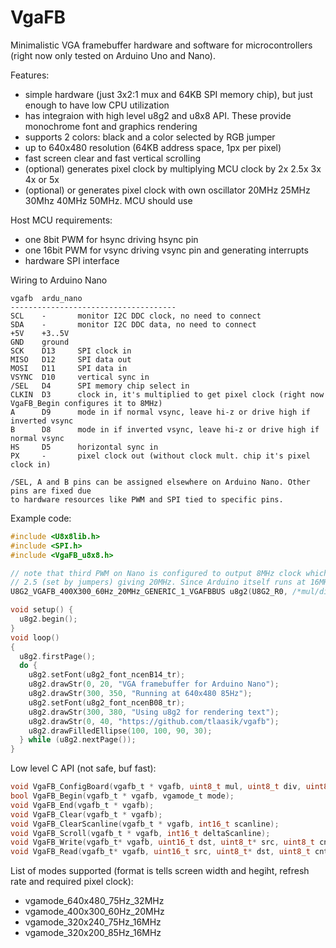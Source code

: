 # VgaFB

Minimalistic VGA framebuffer hardware and software for microcontrollers (right now only tested on Arduino Uno and Nano).

Features:
* simple hardware (just 3x2:1 mux and 64KB SPI memory chip), but just enough to have low CPU utilization
* has integraion with high level u8g2 and u8x8 API. These provide monochrome font and graphics rendering
* supports 2 colors: black and a color selected by RGB jumper
* up to 640x480 resolution (64KB address space, 1px per pixel)
* fast screen clear and fast vertical scrolling
* (optional) generates pixel clock by multiplying MCU clock by 2x 2.5x 3x 4x or 5x
* (optional) or generates pixel clock with own oscillator 20MHz 25MHz 30Mhz 40MHz 50MHz. MCU should use 

Host MCU requirements:
* one 8bit PWM for hsync driving hsync pin
* one 16bit PWM for vsync driving vsync pin and generating interrupts
* hardware SPI interface

Wiring to Arduino Nano 
```
vgafb  ardu_nano
-------------------------------------
SCL    -       monitor I2C DDC clock, no need to connect
SDA    -       monitor I2C DDC data, no need to connect
+5V    +3..5V
GND    ground
SCK    D13     SPI clock in
MISO   D12     SPI data out
MOSI   D11     SPI data in
VSYNC  D10     vertical sync in
/SEL   D4      SPI memory chip select in
CLKIN  D3      clock in, it's multiplied to get pixel clock (right now VgaFB_Begin configures it to 8MHz)
A      D9      mode in if normal vsync, leave hi-z or drive high if inverted vsync
B      D8      mode in if inverted vsync, leave hi-z or drive high if normal vsync
HS     D5      horizontal sync in
PX     -       pixel clock out (without clock mult. chip it's pixel clock in)

/SEL, A and B pins can be assigned elsewhere on Arduino Nano. Other pins are fixed due
to hardware resources like PWM and SPI tied to specific pins.
```

Example code:
```C
#include <U8x8lib.h>
#include <SPI.h>
#include <VgaFB_u8x8.h>

// note that third PWM on Nano is configured to output 8MHz clock which is then multiplied by
// 2.5 (set by jumpers) giving 20MHz. Since Arduino itself runs at 16MHz we tell that the multiplier is 1.25
U8G2_VGAFB_400X300_60Hz_20MHz_GENERIC_1_VGAFBBUS u8g2(U8G2_R0, /*mul/div=*/5, 4, /* cs=*/ 4, /* a=*/ 9);

void setup() {
  u8g2.begin();
}
void loop()
{
  u8g2.firstPage();
  do {
    u8g2.setFont(u8g2_font_ncenB14_tr);
    u8g2.drawStr(0, 20, "VGA framebuffer for Arduino Nano");
    u8g2.drawStr(300, 350, "Running at 640x480 85Hz");
    u8g2.setFont(u8g2_font_ncenB08_tr);
    u8g2.drawStr(300, 380, "Using u8g2 for rendering text");
    u8g2.drawStr(0, 40, "https://github.com/tlaasik/vgafb");
    u8g2.drawFilledEllipse(100, 100, 90, 30);
  } while (u8g2.nextPage());
}
```

Low level C API (not safe, buf fast):
```C
void VgaFB_ConfigBoard(vgafb_t * vgafb, uint8_t mul, uint8_t div, uint8_t cs_pin, uint8_t ab_pin);
bool VgaFB_Begin(vgafb_t * vgafb, vgamode_t mode);
void VgaFB_End(vgafb_t * vgafb);
void VgaFB_Clear(vgafb_t * vgafb);
void VgaFB_ClearScanline(vgafb_t * vgafb, int16_t scanline);
void VgaFB_Scroll(vgafb_t * vgafb, int16_t deltaScanline);
void VgaFB_Write(vgafb_t* vgafb, uint16_t dst, uint8_t* src, uint8_t cnt);
void VgaFB_Read(vgafb_t* vgafb, uint16_t src, uint8_t* dst, uint8_t cnt);
```

List of modes supported (format is tells screen width and hegiht, refresh rate and required pixel clock):
* vgamode_640x480_75Hz_32MHz
* vgamode_400x300_60Hz_20MHz
* vgamode_320x240_75Hz_16MHz
* vgamode_320x200_85Hz_16MHz
